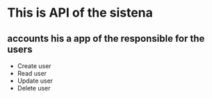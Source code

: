 # This is API of the sistena

## accounts his a app of the responsible for the users
  - Create user
  - Read user
  - Update user
  - Delete user
